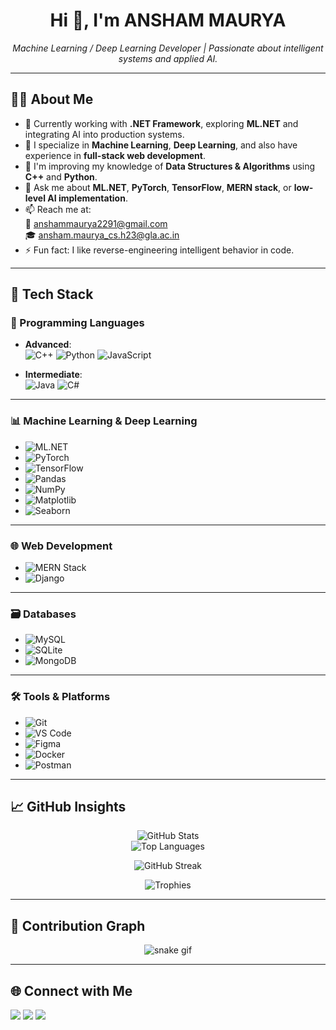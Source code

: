 <h1 align="center">Hi 👋, I'm ANSHAM MAURYA</h1>
<p align="center">
  <i>Machine Learning / Deep Learning Developer | Passionate about intelligent systems and applied AI.</i>
</p>

---

## 👨‍💻 About Me

- 🔭 Currently working with **.NET Framework**, exploring **ML.NET** and integrating AI into production systems.
- 🧠 I specialize in **Machine Learning**, **Deep Learning**, and also have experience in **full-stack web development**.
- 🌱 I'm improving my knowledge of **Data Structures & Algorithms** using **C++** and **Python**.
- 💬 Ask me about **ML.NET**, **PyTorch**, **TensorFlow**, **MERN stack**, or **low-level AI implementation**.
- 📫 Reach me at:  
  📧 [anshammaurya2291@gmail.com](mailto:anshammaurya2291@gmail.com)  
  🎓 [ansham.maurya_cs.h23@gla.ac.in](mailto:ansham.maurya_cs.h23@gla.ac.in)
- ⚡ Fun fact: I like reverse-engineering intelligent behavior in code.

---

## 🧠 Tech Stack

### 🚀 Programming Languages
- **Advanced**:  
  ![C++](https://img.shields.io/badge/C++-00599C?style=flat&logo=c%2B%2B&logoColor=white)
  ![Python](https://img.shields.io/badge/Python-3776AB?style=flat&logo=python&logoColor=white)
  ![JavaScript](https://img.shields.io/badge/JavaScript-F7DF1E?style=flat&logo=javascript&logoColor=black)

- **Intermediate**:  
  ![Java](https://img.shields.io/badge/Java-007396?style=flat&logo=java&logoColor=white)
  ![C#](https://img.shields.io/badge/C%23-239120?style=flat&logo=c-sharp&logoColor=white)

---

### 📊 Machine Learning & Deep Learning
- ![ML.NET](https://img.shields.io/badge/ML.NET-512BD4?style=flat&logo=dotnet&logoColor=white)
- ![PyTorch](https://img.shields.io/badge/PyTorch-EE4C2C?style=flat&logo=pytorch&logoColor=white)
- ![TensorFlow](https://img.shields.io/badge/TensorFlow-FF6F00?style=flat&logo=tensorflow&logoColor=white)
- ![Pandas](https://img.shields.io/badge/Pandas-150458?style=flat&logo=pandas)
- ![NumPy](https://img.shields.io/badge/Numpy-013243?style=flat&logo=numpy)
- ![Matplotlib](https://img.shields.io/badge/Matplotlib-11557c?style=flat&logo=matplotlib)
- ![Seaborn](https://img.shields.io/badge/Seaborn-004D61?style=flat)

---

### 🌐 Web Development
- ![MERN Stack](https://img.shields.io/badge/MERN-Stack-3e3e3e?style=flat&logo=react&logoColor=green)
- ![Django](https://img.shields.io/badge/Django-092E20?style=flat&logo=django&logoColor=white)

---

### 🗃️ Databases
- ![MySQL](https://img.shields.io/badge/MySQL-4479A1?style=flat&logo=mysql)
- ![SQLite](https://img.shields.io/badge/SQLite-003B57?style=flat&logo=sqlite)
- ![MongoDB](https://img.shields.io/badge/MongoDB-4EA94B?style=flat&logo=mongodb)

---

### 🛠️ Tools & Platforms
- ![Git](https://img.shields.io/badge/Git-F05032?style=flat&logo=git)
- ![VS Code](https://img.shields.io/badge/VS%20Code-007ACC?style=flat&logo=visual-studio-code)
- ![Figma](https://img.shields.io/badge/Figma-F24E1E?style=flat&logo=figma)
- ![Docker](https://img.shields.io/badge/Docker-2496ED?style=flat&logo=docker)
- ![Postman](https://img.shields.io/badge/Postman-FF6C37?style=flat&logo=postman)

---

## 📈 GitHub Insights

<p align="center">
  <img src="https://github-readme-stats.vercel.app/api?username=ansham1&show_icons=true&theme=radical" alt="GitHub Stats" />
  <br />
  <img src="https://github-readme-stats.vercel.app/api/top-langs/?username=ansham1&layout=compact&theme=radical" alt="Top Languages" />
</p>

<p align="center">
  <img src="https://github-readme-streak-stats.herokuapp.com?user=ansham1&theme=dark&hide_border=true" alt="GitHub Streak" />
</p>

<p align="center">
  <img src="https://github-profile-trophy.vercel.app/?username=ansham1&theme=algolia&no-bg=true&margin-w=15" alt="Trophies">
</p>

---

## 🐍 Contribution Graph

<p align="center">
  <img src="https://raw.githubusercontent.com/ansham1/ansham1/output/github-contribution-grid-snake.svg" alt="snake gif" />
</p>

---

## 🌐 Connect with Me

<p align="left">
  <a href="mailto:anshammaurya2291@gmail.com"><img src="https://img.shields.io/badge/Gmail-D14836?style=flat&logo=gmail&logoColor=white"></a>
  <a href="https://www.linkedin.com/in/anshammaurya"><img src="https://img.shields.io/badge/LinkedIn-blue?style=flat&logo=linkedin&logoColor=white"></a>
  <a href="https://github.com/ansham1"><img src="https://img.shields.io/badge/GitHub-100000?style=flat&logo=github&logoColor=white"></a>
</p>
